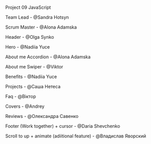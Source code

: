 Project 09 JavaScript

Team Lead - @Sandra Hotsyn

Scrum Master - @Alona Adamska


Header - @Olga Synko

Hero - @Nadiia Yuce

About me Accordion - @Alona Adamska

About me Swiper - @Viktor

Benefits - @Nadiia Yuce

Projects - @Саша Нетеса

Faq - @Віктор

Covers - @Andrey

Reviews - @Олександра Савенко

Footer (Work together) + cursor - @Daria Shevchenko

Scroll to up + animate (adiitional feature) - @Владислав Яворский
